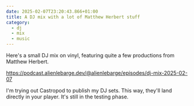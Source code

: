 ```yaml
---
date: 2025-02-07T23:20:43.866+01:00
title: A DJ mix with a lot of Matthew Herbert stuff
category:
  - dj
  - mix
  - music
---
```


Here's a small DJ mix on vinyl, featuring quite a few productions from Matthew Herbert.

https://podcast.alienlebarge.dev/@alienlebarge/episodes/dj-mix-2025-02-07

I'm trying out Castropod to publish my DJ sets. This way, they'll land directly in your player. It's still in the testing phase.
